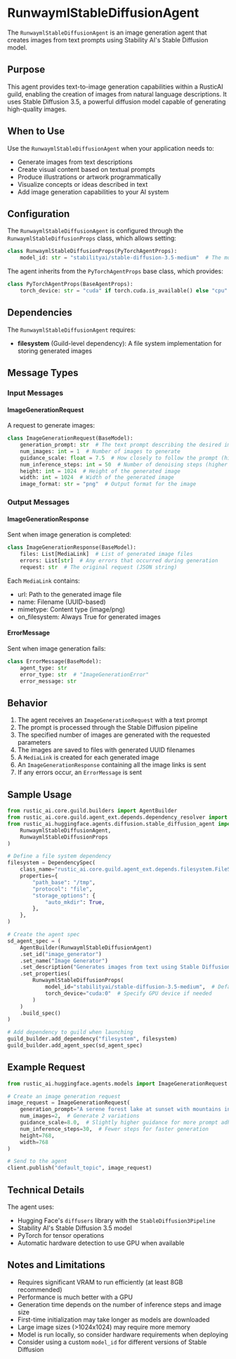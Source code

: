 # RunwaymlStableDiffusionAgent

The `RunwaymlStableDiffusionAgent` is an image generation agent that creates images from text prompts using Stability AI's Stable Diffusion model.

## Purpose

This agent provides text-to-image generation capabilities within a RusticAI guild, enabling the creation of images from natural language descriptions. It uses Stable Diffusion 3.5, a powerful diffusion model capable of generating high-quality images.

## When to Use

Use the `RunwaymlStableDiffusionAgent` when your application needs to:

- Generate images from text descriptions
- Create visual content based on textual prompts
- Produce illustrations or artwork programmatically
- Visualize concepts or ideas described in text
- Add image generation capabilities to your AI system

## Configuration

The `RunwaymlStableDiffusionAgent` is configured through the `RunwaymlStableDiffusionProps` class, which allows setting:

```python
class RunwaymlStableDiffusionProps(PyTorchAgentProps):
    model_id: str = "stabilityai/stable-diffusion-3.5-medium"  # The model ID to load from Hugging Face
```

The agent inherits from the `PyTorchAgentProps` base class, which provides:

```python
class PyTorchAgentProps(BaseAgentProps):
    torch_device: str = "cuda" if torch.cuda.is_available() else "cpu"  # Device to run the model on
```

## Dependencies

The `RunwaymlStableDiffusionAgent` requires:

- **filesystem** (Guild-level dependency): A file system implementation for storing generated images

## Message Types

### Input Messages

#### ImageGenerationRequest

A request to generate images:

```python
class ImageGenerationRequest(BaseModel):
    generation_prompt: str  # The text prompt describing the desired image
    num_images: int = 1  # Number of images to generate
    guidance_scale: float = 7.5  # How closely to follow the prompt (higher = more faithful)
    num_inference_steps: int = 50  # Number of denoising steps (higher = better quality, slower)
    height: int = 1024  # Height of the generated image
    width: int = 1024  # Width of the generated image
    image_format: str = "png"  # Output format for the image
```

### Output Messages

#### ImageGenerationResponse

Sent when image generation is completed:

```python
class ImageGenerationResponse(BaseModel):
    files: List[MediaLink]  # List of generated image files
    errors: List[str]  # Any errors that occurred during generation
    request: str  # The original request (JSON string)
```

Each `MediaLink` contains:
- url: Path to the generated image file
- name: Filename (UUID-based)
- mimetype: Content type (image/png)
- on_filesystem: Always True for generated images

#### ErrorMessage

Sent when image generation fails:

```python
class ErrorMessage(BaseModel):
    agent_type: str
    error_type: str  # "ImageGenerationError"
    error_message: str
```

## Behavior

1. The agent receives an `ImageGenerationRequest` with a text prompt
2. The prompt is processed through the Stable Diffusion pipeline
3. The specified number of images are generated with the requested parameters
4. The images are saved to files with generated UUID filenames
5. A `MediaLink` is created for each generated image
6. An `ImageGenerationResponse` containing all the image links is sent
7. If any errors occur, an `ErrorMessage` is sent

## Sample Usage

```python
from rustic_ai.core.guild.builders import AgentBuilder
from rustic_ai.core.guild.agent_ext.depends.dependency_resolver import DependencySpec
from rustic_ai.huggingface.agents.diffusion.stable_diffusion_agent import (
    RunwaymlStableDiffusionAgent,
    RunwaymlStableDiffusionProps
)

# Define a file system dependency
filesystem = DependencySpec(
    class_name="rustic_ai.core.guild.agent_ext.depends.filesystem.FileSystemResolver",
    properties={
        "path_base": "/tmp",
        "protocol": "file",
        "storage_options": {
            "auto_mkdir": True,
        },
    },
)

# Create the agent spec
sd_agent_spec = (
    AgentBuilder(RunwaymlStableDiffusionAgent)
    .set_id("image_generator")
    .set_name("Image Generator")
    .set_description("Generates images from text using Stable Diffusion")
    .set_properties(
        RunwaymlStableDiffusionProps(
            model_id="stabilityai/stable-diffusion-3.5-medium",  # Default model
            torch_device="cuda:0"  # Specify GPU device if needed
        )
    )
    .build_spec()
)

# Add dependency to guild when launching
guild_builder.add_dependency("filesystem", filesystem)
guild_builder.add_agent_spec(sd_agent_spec)
```

## Example Request

```python
from rustic_ai.huggingface.agents.models import ImageGenerationRequest

# Create an image generation request
image_request = ImageGenerationRequest(
    generation_prompt="A serene forest lake at sunset with mountains in the background",
    num_images=2,  # Generate 2 variations
    guidance_scale=8.0,  # Slightly higher guidance for more prompt adherence
    num_inference_steps=30,  # Fewer steps for faster generation
    height=768,
    width=768
)

# Send to the agent
client.publish("default_topic", image_request)
```

## Technical Details

The agent uses:
- Hugging Face's `diffusers` library with the `StableDiffusion3Pipeline`
- Stability AI's Stable Diffusion 3.5 model
- PyTorch for tensor operations
- Automatic hardware detection to use GPU when available

## Notes and Limitations

- Requires significant VRAM to run efficiently (at least 8GB recommended)
- Performance is much better with a GPU
- Generation time depends on the number of inference steps and image size
- First-time initialization may take longer as models are downloaded
- Large image sizes (>1024x1024) may require more memory
- Model is run locally, so consider hardware requirements when deploying
- Consider using a custom `model_id` for different versions of Stable Diffusion 